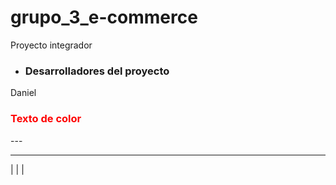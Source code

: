 # grupo_3_e-commerce
Proyecto integrador 


- ### **Desarrolladores del proyecto**
Daniel

<h3 style="color: red;"> Texto de color </h3>
---

---

| | |
